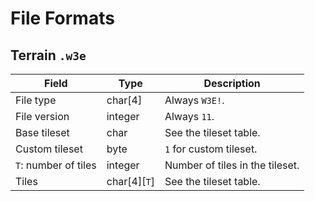 # File Formats

## Terrain `.w3e`

| Field                | Type         | Description                     |
| -------------------- | ------------ | ------------------------------- |
| File type            | char[4]      | Always `W3E!`.                  |
| File version         | integer      | Always `11`.                    |
| Base tileset         | char         | See the tileset table.          |
| Custom tileset       | byte         | `1` for custom tileset.         |
| `T`: number of tiles | integer      | Number of tiles in the tileset. |
| Tiles                | char[4][`T`] | See the tileset table.          |